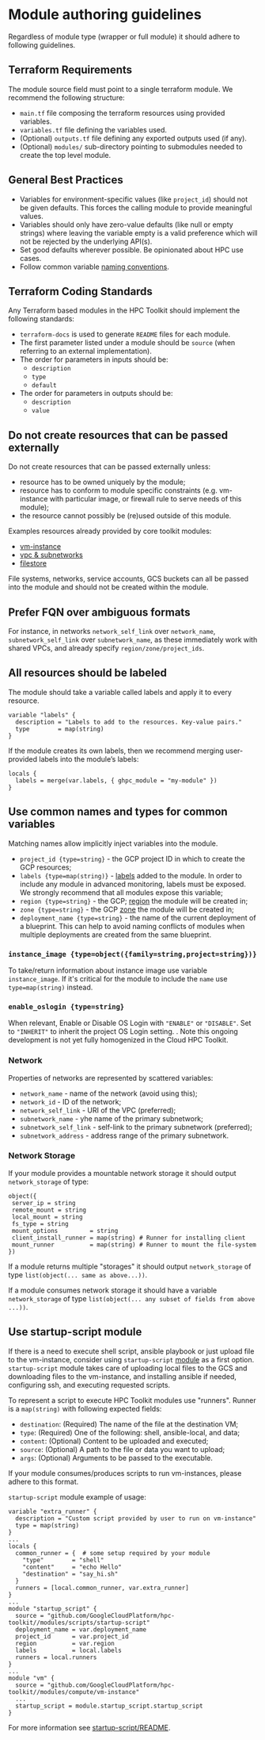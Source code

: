 # Module authoring guidelines

Regardless of module type (wrapper or full module) it should adhere to following guidelines.

## Terraform Requirements

The module source field must point to a single terraform module. We recommend
the following structure:

* `main.tf` file composing the terraform resources using provided variables.
* `variables.tf` file defining the variables used.
* (Optional) `outputs.tf` file defining any exported outputs used (if any).
* (Optional) `modules/` sub-directory pointing to submodules needed to create the
  top level module.

## General Best Practices

* Variables for environment-specific values (like `project_id`) should not be
  given defaults. This forces the calling module to provide meaningful values.
* Variables should only have zero-value defaults (like null or empty strings)
  where leaving the variable empty is a valid preference which will not be
  rejected by the underlying API(s).
* Set good defaults wherever possible. Be opinionated about HPC use cases.
* Follow common variable [naming conventions](#use-common-names-and-types-for-common-variables).

## Terraform Coding Standards

Any Terraform based modules in the HPC Toolkit should implement the following
standards:

* `terraform-docs` is used to generate `README` files for each module.
* The first parameter listed under a module should be `source` (when referring to
  an external implementation).
* The order for parameters in inputs should be:
  * `description`
  * `type`
  * `default`
* The order for parameters in outputs should be:
  * `description`
  * `value`

## Do not create resources that can be passed externally

Do not create resources that can be passed externally unless:
* resource has to be owned uniquely by the module;
* resource has to conform to module specific constraints (e.g. vm-instance with particular image, or firewall rule to serve needs of this module);
* the resource cannot possibly be (re)used outside of this module.

Examples resources already provided by core toolkit modules:

* [vm-instance](https://github.com/GoogleCloudPlatform/hpc-toolkit/tree/main/modules/compute/vm-instance)
* [vpc & subnetworks](https://github.com/GoogleCloudPlatform/hpc-toolkit/tree/main/modules/network)
* [filestore](https://github.com/GoogleCloudPlatform/hpc-toolkit/tree/main/modules/file-system/filestore)

File systems, networks, service accounts, GCS buckets can all be passed into the module and should not be created within the module.

## Prefer FQN over ambiguous formats

For instance, in networks `network_self_link` over `network_name`, `subnetwork_self_link` over `subnetwork_name`, as these immediately work with shared VPCs, and already specify `region/zone/project_ids`.

## All resources should be labeled

The module should take a variable called labels and apply it to every resource.

```hcl
variable "labels" {
  description = "Labels to add to the resources. Key-value pairs."
  type        = map(string)
}
```

If the module creates its own labels, then we recommend merging user-provided labels into the module’s labels:

```hcl
locals {
  labels = merge(var.labels, { ghpc_module = "my-module" })
}
```

## Use common names and types for common variables

Matching names allow implicitly inject variables into the module.

* `project_id {type=string}` - the GCP project ID in which to create the GCP resources;
* `labels {type=map(string)}` - [labels](https://cloud.google.com/resource-manager/docs/creating-managing-labels) added to the module. In order to include any module in advanced
  monitoring, labels must be exposed. We strongly recommend that all modules
  expose this variable;
* `region {type=string}` - the GCP;
  [region](https://cloud.google.com/compute/docs/regions-zones) the module will be created in;
* `zone {type=string}` - the GCP [zone](https://cloud.google.com/compute/docs/regions-zones)
  the module will be created in;
* `deployment_name {type=string}`  - the name of the current deployment of a blueprint. This
  can help to avoid naming conflicts of modules when multiple deployments are
  created from the same blueprint.

### `instance_image {type=object({family=string,project=string})}`

To take/return information about instance image use variable `instance_image`. If it's critical for the module to include the `name` use `type=map(string)` instead.

### `enable_oslogin {type=string}`

When relevant, Enable or Disable OS Login with `"ENABLE"` or `"DISABLE"`. Set to `"INHERIT"` to inherit the project OS Login setting. . Note this ongoing development is not yet fully homogenized in the Cloud HPC Toolkit.

### Network

Properties of networks are represented by scattered variables:
* `network_name` - name of the network (avoid using this);
* `network_id` - ID of the network;
* `network_self_link` - URI of the VPC (preferred);
* `subnetwork_name` - yhe name of the primary subnetwork;
* `subnetwork_self_link` - self-link to the primary subnetwork (preferred);
* `subnetwork_address` - address range of the primary subnetwork.

### Network Storage

If your module provides a mountable network storage it should output `network_storage` of type:

```hcl
object({
 server_ip = string
 remote_mount = string
 local_mount = string
 fs_type = string
 mount_options         = string      
 client_install_runner = map(string) # Runner for installing client
 mount_runner          = map(string) # Runner to mount the file-system
})
```

If a module returns multiple "storages" it should output `network_storage` of type `list(object(... same as above...))`.

If a module consumes network storage it should have a variable `network_storage` of type `list(object(... any subset of fields from above ...))`.

## Use startup-script module

If there is a need to execute shell script, ansible playbook or just upload file to the vm-instance, consider using `startup-script` [module](https://github.com/GoogleCloudPlatform/hpc-toolkit/tree/main/modules/scripts/startup-script) as a first option. `startup-script` module takes care of uploading local files to the GCS and downloading files to the vm-instance, and installing ansible if needed, configuring ssh, and executing requested scripts.

To represent a script to execute HPC Toolkit modules use "runners". Runner is a `map(string)` with following expected fields:

* `destination`: (Required) The name of the file at the destination VM;
* `type`: (Required) One of the following: shell, ansible-local, and data;
* `content`: (Optional) Content to be uploaded and executed;
* `source`: (Optional) A path to the file or data you want to upload;
* `args`: (Optional) Arguments to be passed to the executable.

If your module consumes/produces scripts to run vm-instances, please adhere to this format.

`startup-script` module example of  usage:

```hcl
variable "extra_runner" {
  description = "Custom script provided by user to run on vm-instance"
  type = map(string)
}
...
locals {
  common_runner = {  # some setup required by your module
    "type"        = "shell"
    "content"     = "echo Hello"
    "destination" = "say_hi.sh"
  }
  runners = [local.common_runner, var.extra_runner]
}
...
module "startup_script" {
  source = "github.com/GoogleCloudPlatform/hpc-toolkit//modules/scripts/startup-script"
  deployment_name = var.deployment_name
  project_id      = var.project_id
  region          = var.region
  labels          = local.labels
  runners = local.runners
}
...
module "vm" {
  source = "github.com/GoogleCloudPlatform/hpc-toolkit//modules/compute/vm-instance"
  ...
  startup_script = module.startup_script.startup_script
}
```

For more information see [startup-script/README](https://github.com/GoogleCloudPlatform/hpc-toolkit/tree/main/modules/scripts/startup-script#readme).
